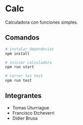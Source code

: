 # Calc

Calculadora con funciones simples.

## Comandos

```bash
# instalar dependecias
npm install

# iniciar calculadora
npm run start

# correr los test
npm run test
```

## Integrantes

- Tomas Uturriague
- Francisco Etcheverri
- Didier Brusa
